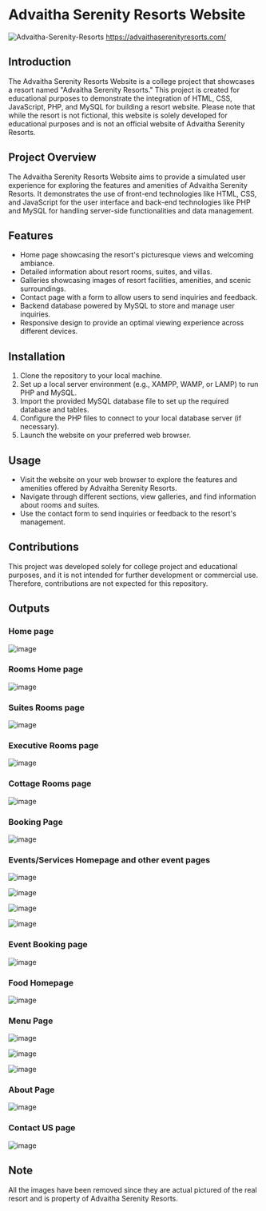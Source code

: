 # Advaitha Serenity Resorts Website

![Advaitha-Serenity-Resorts](https://github.com/sumukhsankarshana/Resort_Website/assets/115341766/cc4c68d0-0293-48a6-978b-1bc81a39aa27)
https://advaithaserenityresorts.com/

## Introduction

The Advaitha Serenity Resorts Website is a college project that showcases a resort named "Advaitha Serenity Resorts." This project is created for educational purposes to demonstrate the integration of HTML, CSS, JavaScript, PHP, and MySQL for building a resort website. Please note that while the resort is not fictional, this website is solely developed for educational purposes and is not an official website of Advaitha Serenity Resorts.

## Project Overview

The Advaitha Serenity Resorts Website aims to provide a simulated user experience for exploring the features and amenities of Advaitha Serenity Resorts. It demonstrates the use of front-end technologies like HTML, CSS, and JavaScript for the user interface and back-end technologies like PHP and MySQL for handling server-side functionalities and data management.

## Features

- Home page showcasing the resort's picturesque views and welcoming ambiance.
- Detailed information about resort rooms, suites, and villas.
- Galleries showcasing images of resort facilities, amenities, and scenic surroundings.
- Contact page with a form to allow users to send inquiries and feedback.
- Backend database powered by MySQL to store and manage user inquiries.
- Responsive design to provide an optimal viewing experience across different devices.

## Installation

1. Clone the repository to your local machine.
2. Set up a local server environment (e.g., XAMPP, WAMP, or LAMP) to run PHP and MySQL.
3. Import the provided MySQL database file to set up the required database and tables.
4. Configure the PHP files to connect to your local database server (if necessary).
5. Launch the website on your preferred web browser.

## Usage

- Visit the website on your web browser to explore the features and amenities offered by Advaitha Serenity Resorts.
- Navigate through different sections, view galleries, and find information about rooms and suites.
- Use the contact form to send inquiries or feedback to the resort's management.

## Contributions

This project was developed solely for college project and educational purposes, and it is not intended for further development or commercial use. Therefore, contributions are not expected for this repository.

## Outputs
### Home page
![image](https://github.com/sumukhsankarshana/Resort_Website/assets/115341766/dd6a0b1e-0270-4bfd-9c58-64564319b704)

### Rooms Home page
![image](https://github.com/sumukhsankarshana/Resort_Website/assets/115341766/006c1560-186c-4b80-86f6-b8a28d40b9e8)

### Suites Rooms page
![image](https://github.com/sumukhsankarshana/Resort_Website/assets/115341766/0902eb2f-e9b4-4805-afda-b97b6becbf3e)

### Executive Rooms page
![image](https://github.com/sumukhsankarshana/Resort_Website/assets/115341766/77725631-2cd3-4f29-8557-74ca27b613e4)

### Cottage Rooms page
![image](https://github.com/sumukhsankarshana/Resort_Website/assets/115341766/f47c1c44-a4c4-4654-84d4-c76db02c6693)

### Booking Page
![image](https://github.com/sumukhsankarshana/Resort_Website/assets/115341766/a6d62470-473b-40bd-a29e-460964de79ae)

### Events/Services Homepage and other event pages
![image](https://github.com/sumukhsankarshana/Resort_Website/assets/115341766/466f37c8-0cdc-4d88-a23d-475e4532fa66)

![image](https://github.com/sumukhsankarshana/Resort_Website/assets/115341766/919c7ccd-a7f6-4f1c-aa14-0883f7de9471)

![image](https://github.com/sumukhsankarshana/Resort_Website/assets/115341766/604bc1e0-a9b4-4c9d-a536-b3b6e53eeb44)

![image](https://github.com/sumukhsankarshana/Resort_Website/assets/115341766/2e7d7577-e0dd-42f4-9919-f05157c3e5b1)

### Event Booking page 
![image](https://github.com/sumukhsankarshana/Resort_Website/assets/115341766/3943615d-195d-4745-97ef-5d4763218e13)

### Food Homepage
![image](https://github.com/sumukhsankarshana/Resort_Website/assets/115341766/10d44845-2463-4e4b-a488-999019862d88)

### Menu Page
![image](https://github.com/sumukhsankarshana/Resort_Website/assets/115341766/5b235947-fed5-4df8-8f85-88306707f605)

![image](https://github.com/sumukhsankarshana/Resort_Website/assets/115341766/076f400b-ce09-47b3-acf1-d8d590162511)

![image](https://github.com/sumukhsankarshana/Resort_Website/assets/115341766/94412249-a84e-4924-8cc2-5bfa0efbb611)

### About Page
![image](https://github.com/sumukhsankarshana/Resort_Website/assets/115341766/9fb11023-acca-4039-b490-37d071826e27)

### Contact US page
![image](https://github.com/sumukhsankarshana/Resort_Website/assets/115341766/6b4edb18-d1b3-45aa-b83b-3760462f0757)


##  Note
All the images have been removed since they are actual pictured of the real resort and is property of Advaitha Serenity Resorts.






